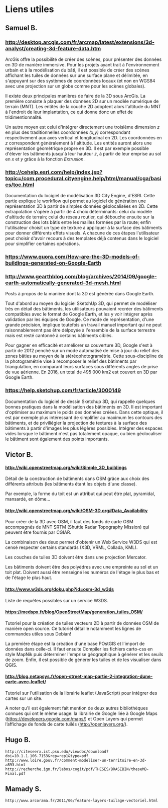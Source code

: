 # Liens utiles

## Samuel B. 

### http://desktop.arcgis.com/fr/arcmap/latest/extensions/3d-analyst/creating-3d-feature-data.htm

ArcGis offre la possibilité de créer des scènes, pour présenter des données en 3D de manière immersive. Pour les projets ayant trait à l'environnement urbain et à la modélisation du bâti, il est possible de créer des scènes affichant les tuiles de données sur une surface plane et délimitée, en s'appuyant sur des systèmes de coordonnées locaux (et non en WGS84 avec une projection sur un globe comme pour les scènes globales).

Il existe deux principales manières de faire de la 3D sous ArcGis. La première consiste à plaquer des données 2D sur un modèle numérique de terrain (MNT). Les entités de la couche 2D adoptent alors l'altitude du MNT à l'endroit de leur implantation, ce qui donne donc un effet de tridimentionnalité. 

Un autre moyen est celui d'intégrer directement une troisième dimension *z* en plus des traditionnelles coordonnées *(x,y)* correspondant respectivement aux axes vertical et longitudinal en 2D. Les coordonnées en *z* correspondent généralement à l'altitude. Les entités auront alors une représentation géométrique propre en 3D. Il est par exemple possible d'élever les bâtiments jusqu'à leur hauteur *z*, à partir de leur emprise au sol en *x* et *y* grâce à la fonction *Extrusion*.

### http://cehelp.esri.com/help/index.jsp?topic=/com.procedural.cityengine.help/html/manual/cga/basics/toc.html

Documentation du locigiel de modélisation 3D City Engine, d'ESRI. Cette partie explique le workflow qui permet au logiciel de génération une représentation 3D à partir de simples données géolocalisées en 2D. Cette extrapolation s'opère à partir de 4 choix déterminants: celui du modèle d'altitude de terrain; celui du réseau routier, qui débouche ensuite sur la construction des lots bâtis entre les mailles formées par la route; enfin l'utilisateur choisit un type de texture à appliquer à la surface des bâtiments pour donner différents effets visuels. A chacune de ces étapes l'utilisateur peut choisir d'avoir recours à des templates déjà contenus dans le logiciel pour simplifier certaines opérations.
	
### https://www.quora.com/How-are-the-3D-models-of-buildings-generated-on-Google-Earth
### http://www.gearthblog.com/blog/archives/2014/09/google-earth-automatically-generated-3d-mesh.html

Posts à propos de la manière dont la 3D est générée dans Google Earth. 

Tout d'abord au moyen du logiciel SketchUp 3D, qui permet de modéliser très en détail des bâtiments, les utilisateurs pouvaient recréer des bâtiments compatibles avec le format de Google Earth, et les y voir intégrer après validation par les équipes de Google. Ce mode de représentation, d'une grande précision, implique toutefois un travail manuel important qui ne peut raisonnablemennt pas être délpoyée à l'ensemble de la surface terrestre mais est resté cantonné à certains bâtiments ciblés.

Pour gagner en efficacité et améliorer sa couverture 3D, Google s'est à partir de 2012 penché sur un mode automatisé de mise à jour du relief des zones bâties au moyen de la stéréophotogramétrie. Cette sous-discipline de la photogramétrie vise à recomposer le relief des bâtiments par triangulation, en comparant leurs surfaces sous différents angles de prise de vue aérienne. En 2016,  un total de 495 000 km2 est couvert en 3D par Google Earth.

### https://help.sketchup.com/fr/article/3000149
Documentation du logiciel de dessin Sketchup 3D, qui rappelle quelques bonnes pratiques dans la modélisation des bâtiments en 3D. Il est important d'optimiser au maximum le poids des données créées. Dans cette optique, il est par exemple plus intéressant de simplifier au maximum les contours des bâtiments, et de priviliégier la projection de textures à la surface des bâtiments à partir d'images les plus légères possibles. Intégrer des espaces vides lorsque le bâtiment n'est pas totalement opaque, ou bien géolocaliser le bâtiment sont également des points importants.

## Victor B.

#### http://wiki.openstreetmap.org/wiki/Simple_3D_buildings
	
Détail de la construction de bâtiments dans OSM grâce aux choix des différents attributs (les bâtiments étant les objets d'une classe).

Par exemple, la forme du toit est un attribut qui peut être plat, pyramidal, mansardé, en dôme...
	
#### http://wiki.openstreetmap.org/wiki/OSM-3D.org#Data_Availability
	
Pour créer de la 3D avec OSM, il faut des fonds de carte OSM accompagnés de MNT SRTM (Shuttle Radar Topography Mission) qui peuvent être fournis par CGIAR.

La combinaison des deux permet d'obtenir un Web Service W3DS qui est censé respecter certains standards (X3D, VRML, Collada, KML).

Les couches de tuiles 3D doivent être dans une projection Mercator.

Les bâtiments doivent être des polyèdres avec une empreinte au sol et un toit plat. Doivent aussi être renseigné les numéros de l'étage le plus bas et de l'étage le plus haut.

#### http://www.w3ds.org/doku.php?id=osm-3d_w3ds
	
Liste de requêtes possibles sur un service W3DS.

#### https://medspx.fr/blog/OpenStreetMap/generation_tuiles_OSM/

Tutoriel pour la création de tuiles vecteurs 2D à partir de données OSM de manière open source. Ce tutoriel détaille notamment les lignes de commandes utiles sous Debian! 

La première étape est la création d'une base POstGIS et l'import de données dans celle-ci. Il faut ensuite Compiler les fichiers carto-css en style MapNik puis déterminer l'emprise géographique à générer et les seuils de zoom. Enfin, il est possible de générer les tuiles et de les visualiser dans QGIS.

#### http://blog.netapsys.fr/open-street-map-partie-2-integration-dune-carte-avec-leaflet/

Tutoriel sur l'utilisation de la librairie leaflet (JavaScript) pour intégrer des cartes sur un site.

A noter qu'il est également fait mention de deux autres bibliothèques connues qui ont le même usage: la librairie de Google liée à Google Maps (https://developers.google.com/maps/) et Open Layers qui permet l’affichage de fonds de carte tuilés (http://openlayers.org/).

## Hugo B.

	http://citeseerx.ist.psu.edu/viewdoc/download?doi=10.1.1.106.7153&rep=rep1&type=pdf  
	http://www.loire.gouv.fr/comment-modeliser-un-territoire-en-3d-a893.html  
	http://recherche.ign.fr/labos/cogit/pdf/THESES/BRASEBIN/theseMB-Final.pdf
	
## Mamady S.
	
	http://www.arcorama.fr/2011/06/feature-layers-tuilage-vectoriel.html
